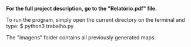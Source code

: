 **For the full project description, go to the "Relatório.pdf" file.**

To run the program, simply open the current directory on the terminal and type:
$ python3 trabalho.py


The "imagens" folder contains all previously generated maps.

